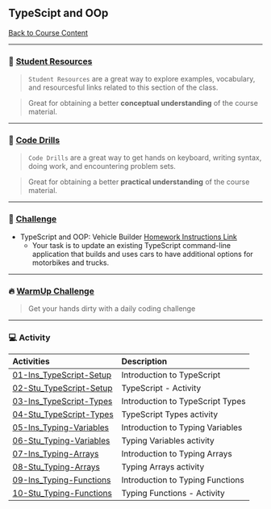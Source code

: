 ## TypeScipt and OOp
[Back to Course Content](../../README.md)

-----
### :book: **[Student Resources](student-resources/README.md)**

> `Student Resources` are a great way to explore examples, vocabulary, and resourcesful links related to this section of the class.

> Great for obtaining a better **conceptual understanding** of the course material. 

------
### :dart: **[Code Drills](code-drills/README.md)**

> `Code Drills` are a great way to get hands on keyboard, writing syntax, doing work, and encountering problem sets. 

> Great for obtaining a better **practical understanding** of the course material. 

-----
### :pencil: **[Challenge](challenge/README.md)**

- TypeScript and OOP: Vehicle Builder
[Homework Instructions Link](challenge/README.md)
    * Your task is to update an existing TypeScript command-line application that builds and uses cars to have additional options for motorbikes and trucks.


-----

### :fire: **[WarmUp Challenge](warm-up-challenge)**

> Get your hands dirty with a daily coding challenge

-----

### :computer: Activity

|  Activities |  Description |
|:--	|:--
|[01-Ins_TypeScript-Setup](activities/01-Ins_TypeScript-Setup)| Introduction to TypeScript |
|[02-Stu_TypeScript-Setup](activities/02-Stu_TypeScript-Setup)| TypeScript - Activity |
|[03-Ins_TypeScript-Types](activities/03-Ins_TypeScript-Types)| Introduction to TypeScript Types |
|[04-Stu_TypeScript-Types](activities/04-Stu_TypeScript-Types)| TypeScript Types activity |
|[05-Ins_Typing-Variables](activities/05-Ins_Typing-Variables)| Introduction to Typing Variables |
|[06-Stu_Typing-Variables](activities/06-Stu_Typing-Variables)| Typing Variables activity |
|[07-Ins_Typing-Arrays](activities/07-Ins_Typing-Arrays)| Introduction to Typing Arrays |
|[08-Stu_Typing-Arrays](activities/08-Stu_Typing-Arrays)| Typing Arrays activity |
|[09-Ins_Typing-Functions](activities/09-Ins_Typing-Functions)| Introduction to Typing Functions |
|[10-Stu_Typing-Functions](activities/10-Stu_Typing-Functions)| Typing Functions - Activity |





